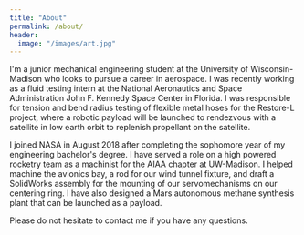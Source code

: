```yaml
---
title: "About"
permalink: /about/
header:
  image: "/images/art.jpg"
---
```


I'm a junior mechanical engineering student at the University of Wisconsin-Madison who looks to pursue a career in aerospace. I was recently working as a fluid testing intern at the National Aeronautics and Space Administration John F. Kennedy Space Center in Florida. I was responsible for tension and bend radius testing of flexible metal hoses for the Restore-L project, where a robotic payload will be launched to rendezvous with a satellite in low earth orbit to replenish propellant on the satellite.

I joined NASA in August 2018 after completing the sophomore year of my engineering bachelor's degree. I have served a role on a high powered rocketry team as a machinist for the AIAA chapter at UW-Madison. I helped machine the avionics bay, a rod for our wind tunnel fixture, and draft a SolidWorks assembly for the mounting of our servomechanisms on our centering ring. I have also designed a Mars autonomous methane synthesis plant that can be launched as a payload.

Please do not hesitate to contact me if you have any questions.
